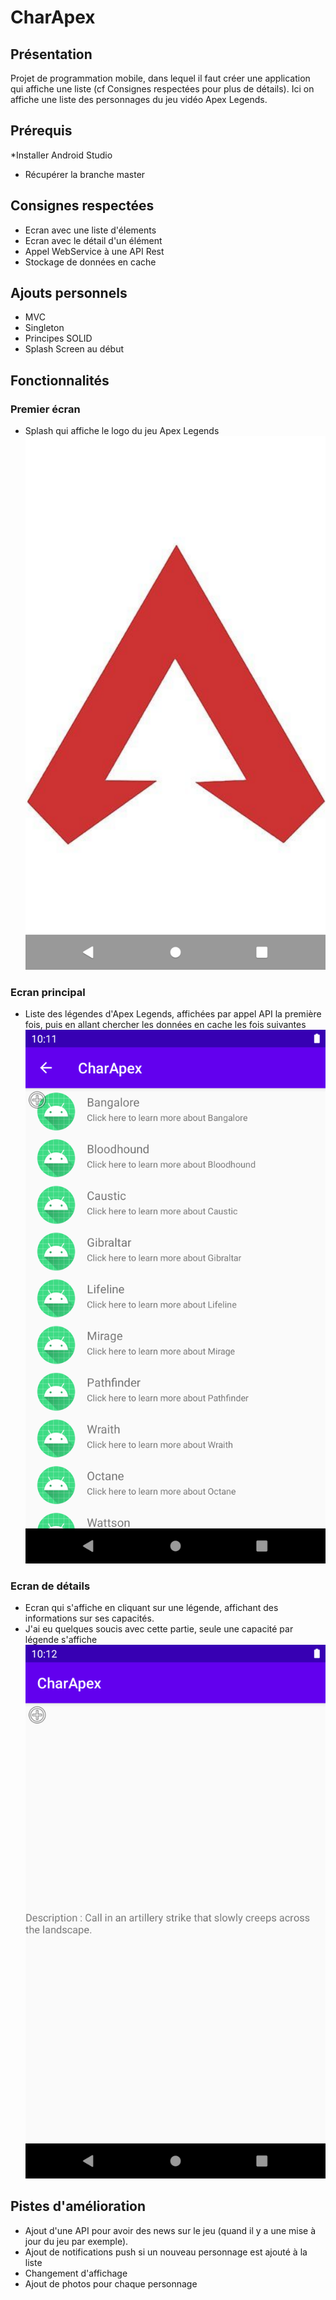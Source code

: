 # CharApex

## Présentation
Projet de programmation mobile, dans lequel il faut créer une application qui affiche une liste (cf Consignes respectées pour plus de détails). Ici on affiche une liste des personnages du jeu vidéo Apex Legends.

## Prérequis
*Installer Android Studio
* Récupérer la branche master

## Consignes respectées
* Ecran avec une liste d'élements
* Ecran avec le détail d'un élément
* Appel WebService à une API Rest
* Stockage de données en cache

## Ajouts personnels
* MVC
* Singleton
* Principes SOLID
* Splash Screen au début

## Fonctionnalités
### Premier écran
* Splash qui affiche le logo du jeu Apex Legends
![Splash Screen](https://github.com/Laartem/CharApex/blob/master/Images%20Readme/Screenshot_1592777377.png)

### Ecran principal
* Liste des légendes d'Apex Legends, affichées par appel API la première fois, puis en allant chercher les données en cache les fois suivantes
![Ecran Principal](https://github.com/Laartem/CharApex/blob/master/Images%20Readme/Screenshot_1592777504.png)

### Ecran de détails
* Ecran qui s'affiche en cliquant sur une légende, affichant des informations sur ses capacités.
* J'ai eu quelques soucis avec cette partie, seule une capacité par légende s'affiche
![Ecran de Details](https://github.com/Laartem/CharApex/blob/master/Images%20Readme/Screenshot_1592777551.png)


## Pistes d'amélioration
* Ajout d'une API pour avoir des news sur le jeu (quand il y a une mise à jour du jeu par exemple).
* Ajout de notifications push si un nouveau personnage est ajouté à la liste
* Changement d'affichage
* Ajout de photos pour chaque personnage
